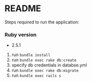 # README

Steps required to run the application:

### Ruby version
* 2.5.1
1. run `bundle install`
2. run `bundle exec rake db:create`
3. specify db credentials in databse.yml
4. run `bundle exec rake db:migrate`
5. run `bundle exec rails s`
